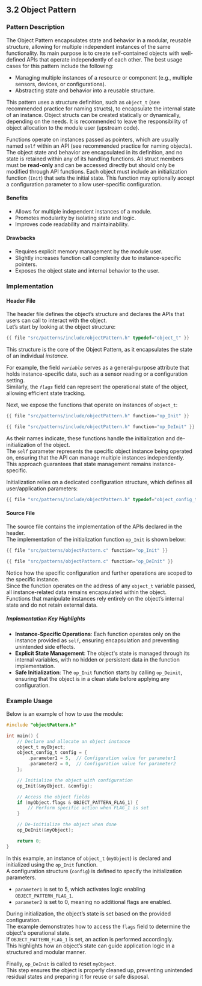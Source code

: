 ## 3.2 Object Pattern

### Pattern Description

The Object Pattern encapsulates state and behavior in a modular, reusable structure, allowing for multiple independent instances of the same functionality.
Its main purpose is to create self-contained objects with well-defined APIs that operate independently of each other.
The best usage cases for this pattern include the following:

- Managing multiple instances of a resource or component (e.g., multiple sensors, devices, or configurations).  
- Abstracting state and behavior into a reusable structure.  

This pattern uses a structure definition, such as `object_t` (see recommended practice for naming structs), to encapsulate the internal state of an instance.
Object structs can be created statically or dynamically, depending on the needs.
It is recommended to leave the responsibility of object allocation to the module user (upstream code).  

Functions operate on instances passed as pointers, which are usually named `self` within an API (see recommended practice for naming objects).
The object state and behavior are encapsulated in its definition, and no state is retained within any of its handling functions.
All struct members must be **read-only** and can be accessed directly but should only be modified through API functions.
Each object must include an initialization function (`Init`) that sets the initial state. This function may optionally accept a configuration parameter to allow user-specific configuration.  

#### Benefits

- Allows for multiple independent instances of a module.  
- Promotes modularity by isolating state and logic.  
- Improves code readability and maintainability.  

#### Drawbacks

- Requires explicit memory management by the module user.  
- Slightly increases function call complexity due to instance-specific pointers.
- Exposes the object state and internal behavior to the user.  

### **Implementation**  

#### **Header File**  

The header file defines the object’s structure and declares the APIs that users can call to interact with the object.  
Let’s start by looking at the object structure:  

```c
{{ file "src/patterns/include/objectPattern.h" typedef="object_t" }}  
```

This structure is the core of the Object Pattern, as it encapsulates the state of an individual *instance*.  

For example, the field *`variable`* serves as a general-purpose attribute that holds instance-specific data, such as a sensor reading or a configuration setting.  
Similarly, the *`flags`* field can represent the operational state of the object, allowing efficient state tracking.  

Next, we expose the functions that operate on instances of `object_t`:  

```c
{{ file "src/patterns/include/objectPattern.h" function="op_Init" }}  

{{ file "src/patterns/include/objectPattern.h" function="op_DeInit" }}  
```

As their names indicate, these functions handle the initialization and de-initialization of the object.  
The `self` parameter represents the specific object instance being operated on, ensuring that the API can manage multiple instances independently.  
This approach guarantees that state management remains instance-specific.  

Initialization relies on a dedicated configuration structure, which defines all user/application parameters:  

```c
{{ file "src/patterns/include/objectPattern.h" typedef="object_config_t" }}  
```

#### **Source File**  

The source file contains the implementation of the APIs declared in the header.  
The implementation of the initialization function `op_Init` is shown below:  

```c
{{ file "src/patterns/objectPattern.c" function="op_Init" }}  

{{ file "src/patterns/objectPattern.c" function="op_DeInit" }}  
```

Notice how the specific configuration and further operations are scoped to the specific instance.  
Since the function operates on the address of any `object_t` variable passed, all instance-related data remains encapsulated within the object.  
Functions that manipulate instances rely entirely on the object’s internal state and do not retain external data.  

##### **Implementation Key Highlights**  

- **Instance-Specific Operations**: Each function operates only on the instance provided as `self`, ensuring encapsulation and preventing unintended side effects.  
- **Explicit State Management**: The object's state is managed through its internal variables, with no hidden or persistent data in the function implementation.  
- **Safe Initialization**: The `op_Init` function starts by calling `op_Deinit`, ensuring that the object is in a clean state before applying any configuration.

### **Example Usage**  

Below is an example of how to use the module:  

```c
#include "objectPattern.h"

int main() {
    // Declare and allocate an object instance
    object_t myObject;
    object_config_t config = {
        .parameter1 = 5,  // Configuration value for parameter1
        .parameter2 = 0,  // Configuration value for parameter2
    };

    // Initialize the object with configuration
    op_Init(&myObject, &config);

    // Access the object fields
    if (myObject.flags & OBJECT_PATTERN_FLAG_1) {
        // Perform specific action when FLAG_1 is set
    }

    // De-initialize the object when done
    op_DeInit(&myObject);

    return 0;
}
```
In this example, an instance of `object_t` (`myObject`) is declared and initialized using the `op_Init` function.  
A configuration structure (`config`) is defined to specify the initialization parameters.  

- `parameter1` is set to 5, which activates logic enabling `OBJECT_PATTERN_FLAG_1`.  
- `parameter2` is set to 0, meaning no additional flags are enabled.  

During initialization, the object’s state is set based on the provided configuration.  
The example demonstrates how to access the `flags` field to determine the object's operational state.  
If `OBJECT_PATTERN_FLAG_1` is set, an action is performed accordingly.  
This highlights how an object’s state can guide application logic in a structured and modular manner.  

Finally, `op_DeInit` is called to reset `myObject`.  
This step ensures the object is properly cleaned up, preventing unintended residual states and preparing it for reuse or safe disposal.